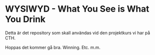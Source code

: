 WYSIWYD - What You See is What You Drink
========

Detta är det repository som skall användas vid den projektkurs vi har på CTH.

Hoppas det kommer gå bra. Winning. Etc. m.m.